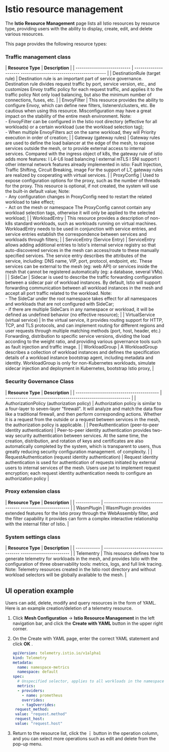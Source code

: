 # Istio resource management

The __Istio Resource Management__ page lists all Istio resources by resource type, providing users with the ability to display, create, edit, and delete various resources.

This page provides the following resource types:

### Traffic management class

| **Resource Type** | **Description** |
| --------------------------- | --------------------- ------------------------------------------ |
| DestinationRule (target rule) | Destination rule is an important part of service governance. Destination rule divides request traffic by port, service version, etc., and customizes Envoy traffic policy for each request traffic, and applies it to the traffic policy Not only load balancing, but also the minimum number of connections, fuses, etc. |
| EnvoyFilter | This resource provides the ability to configure Envoy, which can define new filters, listeners\clusters, etc. Be cautious when using this resource. Misconfiguration may have a great impact on the stability of the entire mesh environment. Note: <br> - EnvoyFilter can be configured in the Istio root directory (effective for all workloads) or a certain workload (use the workload selection tag); <br> - When multiple EnvoyFilters act on the same workload, they will Priority execution in order of creation; |
| Gateway (gateway rules) | Gateway rules are used to define the load balancer at the edge of the mesh, to expose services outside the mesh, or to provide external access to internal services. Compared with the ingress object of k8s, the gateway rule of istio adds more features: l L4-L6 load balancing l external mTLS l SNI support l other internal network features already implemented in istio: Fault Injection, Traffic Shifting, Circuit Breaking, image For the support of L7, gateway rules are realized by cooperating with virtual services. |
| ProxyConfig | Used to expose configuration options for the proxy, such as the number of threads for the proxy. This resource is optional, if not created, the system will use the built-in default value; Note:<br> - Any configuration changes in ProxyConfig need to restart the related workload to take effect;<br > - Act on the mesh or namespace The ProxyConfig cannot contain any workload selection tags, otherwise it will only be applied to the selected workload; |
| WorkloadEntry | This resource provides a description of non-k8s standard workloads, such as workloads running on virtual machines. WorkloadEntry needs to be used in conjunction with service entries, and service entries establish the correspondence between services and workloads through filters; |
| ServiceEntry (Service Entry) | ServiceEntry allows adding additional entries to Istio's internal service registry so that auto-discovered services in the mesh can access/route to these manually specified services. The service entry describes the attributes of the service, including: DNS name, VIP, port, protocol, endpoint, etc. These services can be external to the mesh (eg: web API) or services inside the mesh that cannot be registered automatically (eg: a database, several VMs). |
| SideCar | Sidecar is used to describe the traffic forwarding configuration between a sidecar pair of workload instances. By default, Istio will support forwarding communication between all workload instances in the mesh and accept all port traffic related to the workload. Note: <br> - The SideCar under the root namespace takes effect for all namespaces and workloads that are not configured with SideCar; <br> - if there are multiple SideCars in any namespace or workload, it will be defined as undefined behavior (no effective resource); |
| VirtualService (virtual service) | In the virtual service, it provides routing support for HTTP, TCP, and TLS protocols, and can implement routing for different regions and user requests through multiple matching methods (port, host, header, etc.) Forwarding, distribution to specific service versions, dividing the load according to the weight ratio, and providing various governance tools such as fault injection and traffic image. |
| WorkloadGroup | A WorkloadGroup describes a collection of workload instances and defines the specification details of a workload instance bootstrap agent, including metadata and identity. WorkloadGroup is only for non-Kubernetes workloads, simulate sidecar injection and deployment in Kubernetes, bootstrap Istio proxy, |

### Security Governance Class

| **Resource Type** | **Description** |
| ----------------------------------------- | ----------- -------------------------------------------------- |
| AuthorizationPolicy (authorization policy) | Authorization policy is similar to a four-layer to seven-layer "firewall". It will analyze and match the data flow like a traditional firewall, and then perform corresponding actions. Whether it is a request from the outside or a request between services in the mesh, the authorization policy is applicable. |
| PeerAuthentication (peer-to-peer identity authentication) | Peer-to-peer identity authentication provides two-way security authentication between services. At the same time, the creation, distribution, and rotation of keys and certificates are also automatically completed by the system, which is transparent to users, thus greatly reducing security configuration management. of complexity. |
| RequestAuthentication (request identity authentication) | Request identity authentication is used for authentication of requests initiated by external users to internal services of the mesh. Users use jwt to implement request encryption; each request identity authentication needs to configure an authorization policy |

### Proxy extension class

| **Resource Type** | **Description** |
| ------------ | ------------------------------------ ------------------------ |
| WasmPlugin | WasmPlugin provides extended features for the Istio proxy through the WebAssembly filter, and the filter capability it provides can form a complex interactive relationship with the internal filter of Istio. |

### System settings class

| **Resource Type** | **Description** |
| ------------ | ------------------------------------ ------------------------ |
| Telementry | This resource defines how to generate telemetry for workloads in the mesh, and provides Istio with the configuration of three observability tools: metrics, logs, and full link tracing. Note: Telemetry resources created in the Istio root directory and without workload selectors will be globally available to the mesh. |

## UI operation example

Users can add, delete, modify and query resources in the form of YAML. Here is an example creation/deletion of a telemetry resource.

1. Click __Mesh Configuration__ -> __Istio Resource Management__ in the left navigation bar, and click the __Create with YAML__ button in the upper right corner.

     

2. On the Create with YAML page, enter the correct YAML statement and click __OK__ .

     

     ```yaml
     apiVersion: telemetry.istio.io/v1alpha1
     kind: Telemetry
     metadata:
       name: namespace-metrics
       namespace: default
     spec:
       # Unspecified selector, applies to all workloads in the namespace
       metrics:
       - providers:
         - name: prometheus
         overrides:
         - tagOverrides:
     ​ request_method:
     ​ value: "request.method"
     ​ request_host:
     ​ value: "request.host"
     ```

3. Return to the resource list, click the __⋮__ button in the operation column, and you can select more operations such as edit and delete from the pop-up menu.

     